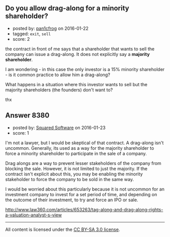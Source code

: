 ## Do you allow drag-along for a minority shareholder?

- posted by: [pan1cfrog](https://stackexchange.com/users/7659956/pan1cfrog) on 2016-01-22
- tagged: `exit`, `sell`
- score: 2

<p>the contract in front of me says that a shareholder that wants to sell the company can issue a drag-along. It does not explicitly say a <strong>majority shareholder</strong>.</p>

<p>I am wondering - in this case the only investor is a 15% minority shareholder - is it common practice to allow him a drag-along?</p>

<p>What happens in a situation where this investor wants to sell but the majority shareholders (the founders) don't want to?</p>

<p>thx</p>



## Answer 8380

- posted by: [Squared Software](https://stackexchange.com/users/6064338/squared-software) on 2016-01-23
- score: 1

<p>I'm not a lawyer, but I would be skeptical of that contract. A drag-along isn't uncommon. Generally, its used as a way for the majority shareholder to force a minority shareholder to participate in the sale of a company.</p>

<p>Drag alongs are a way to prevent lesser stakeholders of the company from blocking the sale. However, it is not limited to just the majority. If the contract isn't explicit about this, you may be enabling the minority stakeholder to force the company to be sold in the same way.</p>

<p>I would be worried about this particularly because it is not uncommon for an investment company to invest for a set period of time, and depending on the outcome of their investment, to try and force an IPO or sale.</p>

<p><a href="http://www.law360.com/articles/653263/tag-along-and-drag-along-rights-a-valuation-analyst-s-view" rel="nofollow">http://www.law360.com/articles/653263/tag-along-and-drag-along-rights-a-valuation-analyst-s-view</a></p>




---

All content is licensed under the [CC BY-SA 3.0 license](https://creativecommons.org/licenses/by-sa/3.0/).
